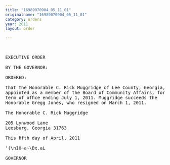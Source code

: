 ```yaml
---
title: "16989070904_05_11_01"
originalname: "16989070904_05_11_01"
category: orders
year: 2011
layout: order

---
```

<pre>
 

EXECUTIVE ORDER

BY THE GOVERNOR:

ORDERED:

That the Honorable C. Rick Muggridge of Lee County, Georgia, is
appointed as a member of the Board of Community Affairs, for a
term of ofﬁce ending July 1, 2011. Muggridge succeeds the
Honorable Gregg Jones, who resigned on March 1, 2011.

The Honorable C. Rick Muggridge

205 Lynwood Lane
Leesburg, Georgia 31763

This ﬁfth day of April, 2011

‘(\nI0~a~\B¢.aL

GOVERNOR

</pre>
